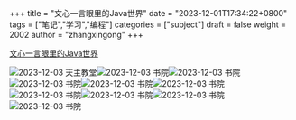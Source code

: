 +++
title = "文心一言眼里的Java世界"
date = "2023-12-01T17:34:22+0800"
tags = ["笔记","学习","编程"]
categories = ["subject"]
draft = false
weight = 2002
author = "zhangxingong"
+++

[文心一言眼里的Java世界](https://blog.csdn.net/guorui_java/article/details/129964307?spm=1001.2100.3001.7377&utm_medium=distribute.pc_feed_blog_category.none-task-blog-classify_tag-19-129964307-null-null.nonecase&depth_1-utm_source=distribute.pc_feed_blog_category.none-task-blog-classify_tag-19-129964307-null-null.nonecase "文心一言眼里的Java世界")    


![2023-12-03 天主教堂](https://s2.loli.net/2023/12/04/qHzaV7GfYgeJX8j.jpg)![2023-12-03 书院](https://s2.loli.net/2023/12/04/mBqSvMJzU6pC4Fc.jpg)![2023-12-03 书院](https://s2.loli.net/2023/12/04/92RPJNjSlXOB3Y1.jpg)![2023-12-03 书院](https://s2.loli.net/2023/12/04/I8wpF9Pl2DBvibo.jpg)![2023-12-03 书院](https://s2.loli.net/2023/12/04/yi6ELoDwbYru2HC.jpg)![2023-12-03 书院](https://s2.loli.net/2023/12/04/c8q3gXM1aY4CeWI.jpg)![2023-12-03 书院](https://s2.loli.net/2023/12/04/Z2DpwtXCbco8KqG.jpg)![2023-12-03 书院](https://s2.loli.net/2023/12/04/EjK14uDbHNaBnAp.jpg)![2023-12-03 书院](https://s2.loli.net/2023/12/04/u73y4jhDmHbkcLR.jpg)![2023-12-03 书院](https://s2.loli.net/2023/12/04/hCOfctINJHTlV8a.jpg)
